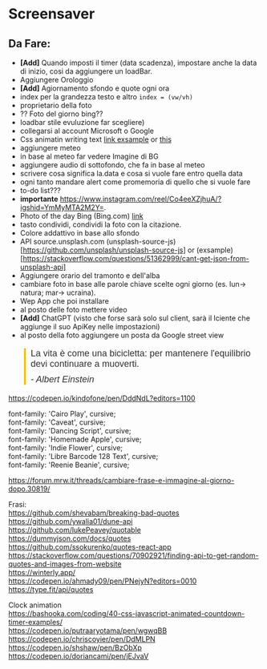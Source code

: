 # Screensaver

Da Fare:
--
- **[Add]** Quando imposti il timer (data scadenza), impostare anche la data di inizio, cosi da aggiungere un loadBar.    
- Aggiungere Orologgio  
- **[Add]** Agiornamento sfondo e quote ogni ora  
- index per la grandezza testo e altro ```index = (vw/vh)```
- proprietario della foto  
- ?? Foto del giorno bing??
- loadbar stile evuluzione far scegliere)
- collegarsi al account Microsoft o Google
- Css animatin writing text [link exsample](https://css-tricks.com/snippets/css/typewriter-effect/) or [this](https://freefrontend.com/css-typing-text/)  
- aggiungere meteo   
- in base al meteo far vedere Imagine di BG
- aggiungere audio di sottofondo, che fa in base al meteo   
- scrivere cosa significa la.data e cosa si vuole fare entro quella data  
- ogni tanto mandare alert come promemoria di quello che si vuole fare
- to-do list???  
- **importante** https://www.instagram.com/reel/Co4eeXZjhuA/?igshid=YmMyMTA2M2Y=.  
- Photo of the day Bing (Bing.com) [link](http://www.bing.com/HPImageArchive.aspx?format=js&idx=0&n=1&mkt=it-IT)  
- tasto condividi, condividi la foto con la citazione. 
- Colore addattivo in base allo sfondo
- API source.unsplash.com  (unsplash-source-js)[https://github.com/unsplash/unsplash-source-js] or (exsample)[https://stackoverflow.com/questions/51362999/cant-get-json-from-unsplash-api]
- Aggiungere orario del tramonto e dell'alba
- cambiare foto in base alle parole chiave scelte ogni giorno (es. lun-> natura; mar-> ucraina).
- Wep App che poi installare
- al posto delle foto mettere video 
- **[Add]** ChatGPT (visto che forse sarà solo sul client, sarà il lciente che aggiunge il suo ApiKey nelle impostazioni)
- al posto della foto aggiungere un posta da Google street view 
  
    
    





<blockquote style="font-family: Arial, sans-serif; font-size: 18px; color: #333; border-left: 4px solid #f1c40f; padding-left: 10px;">
  <p style="margin-bottom: 10px;">La vita è come una bicicletta: per mantenere l'equilibrio devi continuare a muoverti.</p>
  <footer style="font-style: italic;">- Albert Einstein</footer>
</blockquote>


https://codepen.io/kindofone/pen/DddNdL?editors=1100

font-family: 'Cairo Play', cursive;  
font-family: 'Caveat', cursive;  
font-family: 'Dancing Script', cursive;  
font-family: 'Homemade Apple', cursive;  
font-family: 'Indie Flower', cursive;  
font-family: 'Libre Barcode 128 Text', cursive;  
font-family: 'Reenie Beanie', cursive;  


https://forum.mrw.it/threads/cambiare-frase-e-immagine-al-giorno-dopo.30819/

Frasi:  
https://github.com/shevabam/breaking-bad-quotes  
https://github.com/ywalia01/dune-api  
https://github.com/lukePeavey/quotable  
https://dummyjson.com/docs/quotes  
https://github.com/ssokurenko/quotes-react-app  
https://stackoverflow.com/questions/70902921/finding-api-to-get-random-quotes-and-images-from-website  
https://winterly.app/  
https://codepen.io/ahmady09/pen/PNejyN?editors=0010  
https://type.fit/api/quotes  



Clock animation  
https://bashooka.com/coding/40-css-javascript-animated-countdown-timer-examples/  
https://codepen.io/putraaryotama/pen/wgwqBB   
https://codepen.io/chriscoyier/pen/DdMLPN  
https://codepen.io/shshaw/pen/BzObXp  
https://codepen.io/doriancami/pen/jEJvaV
